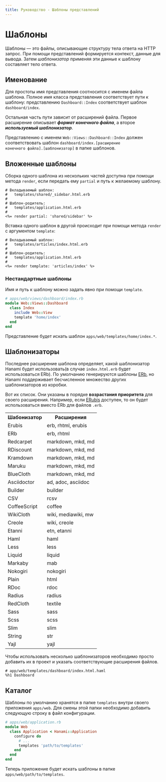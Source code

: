 ```yaml
---
title: Руководство - Шаблоны представлений
---
```


# Шаблоны

Шаблоны — это файлы, описывающие структуру тела ответа на HTTP запрос.
При помощи представлений формируется контекст, данные для вывода. Затем _шаблонизатор_ применяя эти данные к шаблону составляет тело ответа.

## Именование

Для простоты имя представления соотносится с именем файла шаблона.
Полное имя класса представления соответствует пути к шаблону: представлению `Dashboard::Index` соответствует шаблон `dashboard/index`.

Остальная часть пути зависит от расширений файла.
Первое расширение описывает **_формат конечного файла_**, а второе **_используемый шаблонизатор_**.

<p class="convention">

Представлению с именем <code>Web::Views::Dashboard::Index</code> должен соответствовать шаблон <code>dashboard/index.[расширение конечного файла].[шаблонизатор]</code> в папке шаблонов.
</p>

## Вложенные шаблоны

Сборка одного шаблона из нескольких частей доступна при помощи метода `render`, если передать ему `partial` и путь к желаемому шаблону.

```
# Вкладываемый шаблон:
#   templates/shared/_sidebar.html.erb
#
# Шаблон-родитель:
#   templates/application.html.erb
#
<%= render partial: 'shared/sidebar' %>
```


Вставка одного шаблон в другой происходит при помощи метода `render` с аргументом `template`:

```
# Вкладываемый шаблон:
#   templates/articles/index.html.erb
#
# Шаблон-родитель:
#   templates/application.html.erb
#
<%= render template: 'articles/index' %>
```

### Нестандартные шаблоны

Имя и путь к шаблону можно задать явно при помощи `template`.

```ruby
# apps/web/views/dashboard/index.rb
module Web::Views::Dashboard
  class Index
    include Web::View
    template 'home/index'
  end
end
```

Представление будет искать шаблон `apps/web/templates/home/index.*`.

## Шаблонизаторы

Последнее расширение шаблона определяет, какой шаблонизатор Hanami будет использовать(в случае `index.html.erb` будет использоваться ERb).
По умолчанию генерируются шаблоны [ERb](http://ru.wikipedia.org/wiki/ERuby), но Hanami поддерживает бесчисленное множество других шаблонизаторов из коробки.

Вот их список.
Они указаны в порядке **возрастания приоритета** для своего расширения.
Например, если [ERubis](http://www.kuwata-lab.com/erubis/) доступен, то он будет использоваться вместо ERb для файлов `.erb`.

<table class="table table-bordered table-striped">
  <tr>
    <th>Шабонизатор</th>
    <th>Расширения</th>
  </tr>
  <tr>
    <td>Erubis</td>
    <td>erb, rhtml, erubis</td>
  </tr>
  <tr>
    <td>ERb</td>
    <td>erb, rhtml</td>
  </tr>
  <tr>
    <td>Redcarpet</td>
    <td>markdown, mkd, md</td>
  </tr>
  <tr>
    <td>RDiscount</td>
    <td>markdown, mkd, md</td>
  </tr>
  <tr>
    <td>Kramdown</td>
    <td>markdown, mkd, md</td>
  </tr>
  <tr>
    <td>Maruku</td>
    <td>markdown, mkd, md</td>
  </tr>
  <tr>
    <td>BlueCloth</td>
    <td>markdown, mkd, md</td>
  </tr>
  <tr>
    <td>Asciidoctor</td>
    <td>ad, adoc, asciidoc</td>
  </tr>
  <tr>
    <td>Builder</td>
    <td>builder</td>
  </tr>
  <tr>
    <td>CSV</td>
    <td>rcsv</td>
  </tr>
  <tr>
    <td>CoffeeScript</td>
    <td>coffee</td>
  </tr>
  <tr>
    <td>WikiCloth</td>
    <td>wiki, mediawiki, mw</td>
  </tr>
  <tr>
    <td>Creole</td>
    <td>wiki, creole</td>
  </tr>
  <tr>
    <td>Etanni</td>
    <td>etn, etanni</td>
  </tr>
  <tr>
    <td>Haml</td>
    <td>haml</td>
  </tr>
  <tr>
    <td>Less</td>
    <td>less</td>
  </tr>
  <tr>
    <td>Liquid</td>
    <td>liquid</td>
  </tr>
  <tr>
    <td>Markaby</td>
    <td>mab</td>
  </tr>
  <tr>
    <td>Nokogiri</td>
    <td>nokogiri</td>
  </tr>
  <tr>
    <td>Plain</td>
    <td>html</td>
  </tr>
  <tr>
    <td>RDoc</td>
    <td>rdoc</td>
  </tr>
  <tr>
    <td>Radius</td>
    <td>radius</td>
  </tr>
  <tr>
    <td>RedCloth</td>
    <td>textile</td>
  </tr>
  <tr>
    <td>Sass</td>
    <td>sass</td>
  </tr>
  <tr>
    <td>Scss</td>
    <td>scss</td>
  </tr>
  <tr>
    <td>Slim</td>
    <td>slim</td>
  </tr>
  <tr>
    <td>String</td>
    <td>str</td>
  </tr>
  <tr>
    <td>Yajl</td>
    <td>yajl</td>
  </tr>
</table>

Чтобы использовать несколько шаблонизаторов необходимо просто добавить их в проект и указать соответствующие расширения файлов.

```haml
# app/web/templates/dashboard/index.html.haml
%h1 Dashboard
```

## Каталог

Шаблоны по умолчанию хранятся в папке `templates` внутри своего приложения `apps/web`.
Для смены этой папки необходимо добавить следующую строку в файл конфигурации.

```ruby
# apps/web/application.rb
module Web
  class Application < Hanami::Application
    configure do
      # ...
      templates 'path/to/templates'
    end
  end
end
```

Теперь приложение будет искать шаблоны в папке `apps/web/path/to/templates`.
